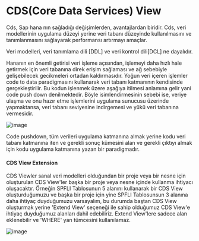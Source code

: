 # CDS(Core Data Services) View

Cds, Sap hana nın sağladığı değişimlerden, avantajlardan biridir.
Cds, veri modellerinin uygulama düzeyi yerine veri tabanı düzeyinde kullanılmasını ve tanımlanmasını sağlayarak performansı artırmayı amaçlar.

Veri modelleri, veri tanımlama dili [DDL] ve veri kontrol dili[DCL] ne dayalıdır.

Hananın en önemli getirisi veri işleme açısından, işlemeyi daha hızlı hale getirmek için veri tabanına direk erişim sağlaması ve ağ sebebiyle gelişebilecek gecikmeleri ortadan kaldırmasıdır.
Yoğun veri içeren işlemler  code to data paradigmasını kullanarak veri tabanı katmanının kendisinde gerçekleştirilir. Bu kodun işlenmek üzere aşağıya itilmesi anlamına gelir yani code push down denilmektedir. Böyle isimlendirmesinin sebebi ise, veriye ulaşma ve onu hazır etme işlemlerini uygulama sunucusu üzerinde yapmaktansa, veri tabanı seviyesine indirgemesi ve yükü veri tabanına vermesidir. 

![image](https://user-images.githubusercontent.com/76265899/202611456-918e2cfb-6d46-47f6-8cea-a6b3fdd3b939.png)

Code pushdown, tüm verileri uygulama katmanına almak yerine kodu veri tabanı katmanına iten ve gerekli sonuç kümesini alan ve gerekli çıktıyı almak için kodu uygulama katmanına yazan bir paradigmadır.

#### CDS View Extension 

CDS Viewler sanal veri modelleri olduğundan bir proje veya bir nesne için oluşturulan CDS View'ler başka bir proje veya nesne içinde kullanma ihtiyacı oluşacaktır. 
Örneğin SPFLI Tablosunun 5 alanını kullanarak bir CDS View oluşturduğumuzu ve başka bir proje için yine SPFLI Tablosunsun 3 alanına daha ihtiyaç duyduğumuzu varsayalım, bu durumda baştan CDS View oluşturmak yerine 'Extend View' seçeneği ile sahip olduğumuz CDS View'e ihtiyaç duyduğumuz alanları dahil edebiliriz. Extend View'lere sadece alan eklenebilir ve 'WHERE' yan tümcesini kullanılamaz.

![image](https://user-images.githubusercontent.com/76265899/202612936-6b5b5749-0c0c-4207-b0d2-2cf2ebc82598.png)





